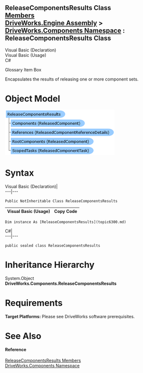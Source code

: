ReleaseComponentsResults Class   
[Members](topic6301.md)   
[DriveWorks.Engine Assembly](topic2156.md) > [DriveWorks.Components Namespace](topic6089.md) : ReleaseComponentsResults Class  
---  
  
Visual Basic (Declaration)    
Visual Basic (Usage)    
C# 

Glossary Item Box

Encapsulates the results of releasing one or more component sets. 

# Object Model

![](dotnetdiagramimages/image327.png)

# Syntax

Visual Basic (Declaration)|   
---|---  
      
    
    Public NotInheritable Class ReleaseComponentsResults   
  
Visual Basic (Usage)| Copy Code  
---|---  
      
    
    Dim instance As [ReleaseComponentsResults](topic6300.md)  
  
C#|   
---|---  
      
    
    public sealed class ReleaseComponentsResults   
  
# Inheritance Hierarchy

System.Object  
**DriveWorks.Components.ReleaseComponentsResults**  


# Requirements

**Target Platforms:** Please see DriveWorks software prerequisites.

# See Also

#### Reference

[ReleaseComponentsResults Members](topic6301.md)   
[DriveWorks.Components Namespace](topic6089.md)


